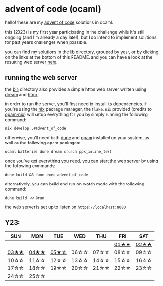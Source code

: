 # advent of code (ocaml)

hello! these are my [advent of code](https://adventofcode.com) solutions in ocaml.

this (2023) is my first year participating in the challenge while it's still ongoing (and I'm already a day late!), but I do intend to implement solutions for past years challenges when possible.

you can find my solutions in the [lib](lib/) directory, grouped by year, or by clicking on the links at the bottom of this README. and you can have a look at the resulting web server [here](https://adventofcode.midori.shibukawa.io/).

## running the web server

the [bin](bin/) directory also provides a simple https web server written using [dream](https://aantron.github.io/dream/) and [htmx](https://htmx.org/).

in order to run the server, you'll first need to install its dependencies. if you're using the [nix](https://nixos.org/) package manager, the `flake.nix` provided (credits to [opam-nix](https://github.com/tweag/opam-nix)) will setup everything for you by simply running the following command:

```
nix develop .#advent_of_code
```

otherwise, you'll need both [dune](https://dune.build/) and [opam](https://opam.ocaml.org/) installed on your system, as well as the following opam packages:

```
ocaml batteries dune dream crunch ppx_inline_test
```

once you've got everything you need, you can start the web server by using the following commands:

```
dune build && dune exec advent_of_code
```

alternatively, you can build and run on watch mode with the following command:

```
dune build -w @run
```

the web server is set up to listen on `https://localhost:8080`

## Y23:

| SUN | MON | TUE | WED | THU | FRI | SAT |
|-----|-----|-----|-----|-----|-----|-----|
|     |     |     |     |     |[01★★](lib/y23/day01.ml)|[02★★](lib/y23/day02.ml)|
|[03★★](lib/y23/day03.ml)|[04★★](lib/y23/day04.ml)|[05★☆](lib/y23/day05.ml)| 06☆☆| 07☆☆| 08☆☆| 09☆☆|
| 10☆☆| 11☆☆| 12☆☆| 13☆☆| 14☆☆| 15☆☆| 16☆☆|
| 17☆☆| 18☆☆| 19☆☆| 20☆☆| 21☆☆| 22☆☆| 23☆☆|
| 24☆☆| 25☆☆|     |     |     |     |     |
